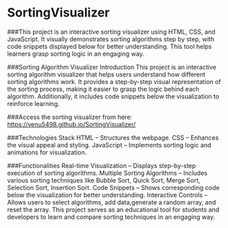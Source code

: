 # SortingVisualizer
###This project is an interactive sorting visualizer using HTML, CSS, and JavaScript. It visually demonstrates sorting algorithms step by step, with code snippets displayed below for better understanding. This tool helps learners grasp sorting logic in an engaging way.

###Sorting Algorithm Visualizer Introduction This project is an interactive sorting algorithm visualizer that helps users understand how different sorting algorithms work. It provides a step-by-step visual representation of the sorting process, making it easier to grasp the logic behind each algorithm. Additionally, it includes code snippets below the visualization to reinforce learning.

###Access the sorting visualizer from here: https://venu5498.github.io/SortingVisualizer/

###Technologies Stack HTML – Structures the webpage. CSS – Enhances the visual appeal and styling. JavaScript – Implements sorting logic and animations for visualization.

###Functionalities Real-time Visualization – Displays step-by-step execution of sorting algorithms. Multiple Sorting Algorithms – Includes various sorting techniques like Bubble Sort, Quick Sort, Merge Sort, Selection Sort, Insertion Sort. Code Snippets – Shows corresponding code below the visualization for better understanding. Interactive Controls – Allows users to select algorithms, add data,generate a random array, and reset the array. This project serves as an educational tool for students and developers to learn and compare sorting techniques in an engaging way.
